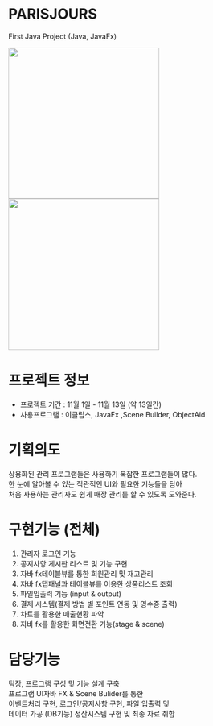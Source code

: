 # PARISJOURS
First Java Project (Java, JavaFx)

<img src="https://user-images.githubusercontent.com/46561976/54017902-bfe27780-41ca-11e9-808d-172434c731a9.png" width="300px"><Br>
<img src="https://user-images.githubusercontent.com/46561976/54018213-69296d80-41cb-11e9-8290-4587fb12a423.png" width="300px"><br>

# 프로젝트 정보
- 프로젝트 기간 : 11월 1일 - 11월 13일 (약 13일간)
- 사용프로그램 : 이클립스, JavaFx ,Scene Builder, ObjectAid

# 기획의도
상용화된 관리 프로그램들은 사용하기 복잡한 프로그램들이 많다.<br>
한 눈에 알아볼 수 있는 직관적인 UI와 필요한 기능들을 담아<br>
처음 사용하는 관리자도 쉽게 매장 관리를 할 수 있도록 도와준다.<br>

# 구현기능 (전체)
1. 관리자 로그인 기능
2. 공지사항 게시판 리스트 및 기능 구현
3. 자바 fx테이블뷰를 통한 회원관리 및 재고관리
4. 자바 fx탭패널과 테이블뷰를 이용한 상품리스트 조회
5. 파일입출력 기능 (input & output)
6. 결제 시스템(결제 방법 별 포인트 연동 및 영수증 출력)
7. 차트를 활용한 매출현황 파악
8. 자바 fx를 활용한 화면전환 기능(stage & scene)

# 담당기능
팀장, 프로그램 구성 및 기능 설계 구축<br>
프로그램 UI자바 FX & Scene Bulider를 통한<br>
이벤트처리 구현, 로그인/공지사항 구현, 파일 입출력 및<br>
데이터 가공 (DB기능) 정산시스템 구현 및 최종 자료 취합<br>
